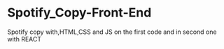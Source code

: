 # Spotify_Copy-Front-End
Spotify copy with,HTML,CSS  and JS on the first code and in second one with REACT

